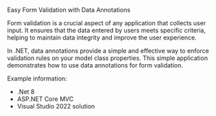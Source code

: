 Easy Form Validation with Data Annotations

Form validation is a crucial aspect of any application that collects user input. It ensures that the data entered by users meets specific criteria, helping to maintain data integrity and improve the user experience.

In .NET, data annotations provide a simple and effective way to enforce validation rules on your model class properties. This simple application demonstrates how to use data annotations for form validation. 

Example information:
- .Net 8
- ASP.NET Core MVC
- Visual Studio 2022 solution
  


